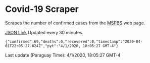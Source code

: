 # Covid-19 Scraper

Scrapes the number of confirmed cases from the [MSPBS](https://www.mspbs.gov.py/covid-19.php) web page.

[JSON Link](https://jmayalag.github.io/covid19-scrape/cases.json)
Updated every 30 minutes.
```
{"confirmed":69,"deaths":0,"recovered":0,"timestamp":"2020-04-01T22:05:27.024Z","pyt":"4/1/2020, 18:05:27 GMT-4"}
```
Last update (Paraguay Time): 4/1/2020, 18:05:27 GMT-4